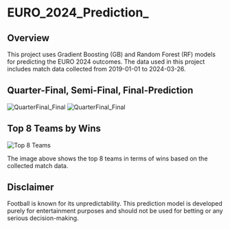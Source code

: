 # EURO_2024_Prediction_

## Overview
This project uses Gradient Boosting (GB) and Random Forest (RF) models for predicting the EURO 2024 outcomes. The data used in this project includes match data collected from 2019-01-01 to 2024-03-26.

## Quarter-Final, Semi-Final, Final-Prediction

![QuarterFinal_Final](top_teams_image.jpg)
![QuarterFinal_Final](top_teams_image.jpg)

## Top 8 Teams by Wins
![Top 8 Teams](top_teams_image.jpg)

The image above shows the top 8 teams in terms of wins based on the collected match data.

## Disclaimer
Football is known for its unpredictability. This prediction model is developed purely for entertainment purposes and should not be used for betting or any serious decision-making.

